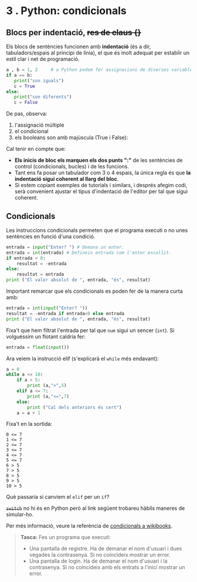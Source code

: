 3 . Python: condicionals
==========================


## Blocs per indentació, ~~res de claus {}~~

Els blocs de sentències funcionen amb **indentació** (és a dir,
tabuladors/espais al principi de línia), el que és molt adequat per
establir un estil clar i net de programació.

``` python
a , b = 1, 2     # a Python podem fer assignacions de diverses variables alhora
if a == b:
   print("son iguals")
   c = True
else:
   print("son diferents")
   c = False
```

De pas, observa:
1. l'assignació múltiple
2. el condicional
3. els booleans son amb majúscula (True i False):

Cal tenir en compte que:

-   **Els inicis de bloc els marquen els dos punts ":"** de les
    sentències de control (condicionals, bucles) i de les funcions.
-   Tant ens fa posar un tabulador com 3 o 4 espais, la única regla és
    que **la indentació sigui coherent al llarg del bloc**.
-   Si estem copiant exemples de tutorials i similars, i després afegim
    codi, serà convenient ajustar el tipus d'indentació de l'editor per
    tal que sigui coherent. 

Condicionals
------------------

Les instruccions condicionals permeten que el programa executi o no unes sentències en funció d'una condició.

```python
entrada = input("Enter? ") # Demana un enter.
entrada = int(entrada) # Defineix entrada com l'enter escollit.
if entrada < 0:
    resultat = -entrada
else:
    resultat = entrada
print ("El valor absolut de ", entrada, "és", resultat)
```


Important remarcar
que els condicionals es poden fer de la manera curta amb:

``` python
entrada = int(input("Enter? "))
resultat = -entrada if entrada<0 else entrada
print ("El valor absolut de ", entrada, "és", resultat)
```

Fixa't que hem filtrat l'entrada per tal que `num` sigui un sencer (`int`). Si volguéssim un flotant caldria fer:

```python
entrada = float(input())
```

Ara veiem la instrucció elif (s'explicarà el `while` més endavant):

```python
a = 0
while a <= 10:
    if a > 5:
        print (a,">",5)
    elif a <= 7:
        print (a,"<=",7)
    else:
        print ("Cal dels anteriors és cert")
    a = a + 1
```

Fixa't en la sortida:

```
0 <= 7
1 <= 7
2 <= 7
3 <= 7
4 <= 7
5 <= 7
6 > 5
7 > 5
8 > 5
9 > 5
10 > 5
```

Què passaria si canviem el `elif` per un `if`?




~~`switch`~~ no hi és en Python però al link següent trobareu
    hàbils maneres de simular-ho.

Per més informació, veure la referència de [condicionals a wikibooks](http://en.wikibooks.org/wiki/Python_Programming/Conditional_Statements).

> **Tasca:** Fes un programa que executi:
> - Una pantalla de registre. Ha de demanar el nom d'usuari i dues vegades la contrasenya. Si no coincideix mostrar un error.
> - Una pantalla de login. Ha de demanar el nom d'usuari i la contrasenya. Si no coincideix amb els entrats a l'inici mostrar un error.